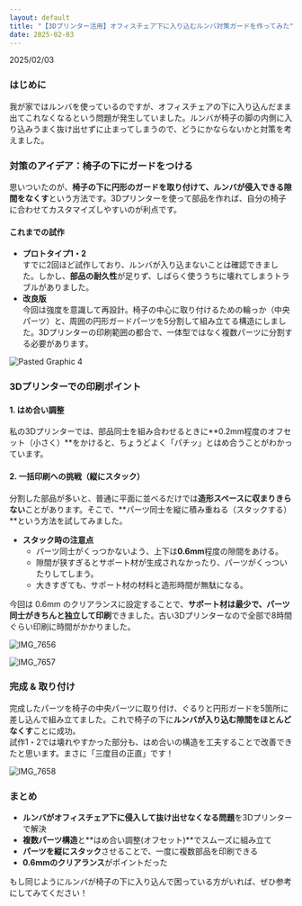 ```yaml
---
layout: default
title: "【3Dプリンター活用】オフィスチェア下に入り込むルンバ対策ガードを作ってみた"
date: 2025-02-03
---
```


2025/02/03

### はじめに
我が家ではルンバを使っているのですが、オフィスチェアの下に入り込んだまま出てこれなくなるという問題が発生していました。ルンバが椅子の脚の内側に入り込みうまく抜け出せずに止まってしまうので、どうにかならないかと対策を考えました。

### 対策のアイデア：椅子の下にガードをつける
思いついたのが、**椅子の下に円形のガードを取り付けて、ルンバが侵入できる隙間をなくす**という方法です。3Dプリンターを使って部品を作れば、自分の椅子に合わせてカスタマイズしやすいのが利点です。

#### これまでの試作
- **プロトタイプ1・2**  
  すでに2回ほど試作しており、ルンバが入り込まないことは確認できました。しかし、**部品の耐久性**が足りず、しばらく使ううちに壊れてしまうトラブルがありました。  
- **改良版**  
  今回は強度を意識して再設計。椅子の中心に取り付けるための輪っか（中央パーツ）と、周囲の円形ガードパーツを5分割して組み立てる構造にしました。3Dプリンターの印刷範囲の都合で、一体型ではなく複数パーツに分割する必要があります。

![Pasted Graphic 4](https://github.com/user-attachments/assets/3954fd87-d236-4336-a663-60fb945b81f3)

### 3Dプリンターでの印刷ポイント
#### 1. はめ合い調整
私の3Dプリンターでは、部品同士を組み合わせるときに**0.2mm程度のオフセット（小さく）**をかけると、ちょうどよく「パチッ」とはめ合うことがわかっています。  

#### 2. 一括印刷への挑戦（縦にスタック）
分割した部品が多いと、普通に平面に並べるだけでは**造形スペースに収まりきらない**ことがあります。そこで、**パーツ同士を縦に積み重ねる（スタックする）**という方法を試してみました。  
- **スタック時の注意点**  
  - パーツ同士がくっつかないよう、上下は**0.6mm**程度の隙間をあける。  
  - 隙間が狭すぎるとサポート材が生成されなかったり、パーツがくっついたりしてしまう。  
  - 大きすぎても、サポート材の材料と造形時間が無駄になる。  

今回は 0.6mm のクリアランスに設定することで、**サポート材は最少で、パーツ同士がきちんと独立して印刷**できました。古い3Dプリンターなので全部で8時間ぐらい印刷に時間がかかりました。

![IMG_7656](https://github.com/user-attachments/assets/715bfc19-b906-47bd-81c6-638faa989e63)

![IMG_7657](https://github.com/user-attachments/assets/ad61ce75-ecc0-4ac3-93df-1ea0bb7d3832)

### 完成 & 取り付け
完成したパーツを椅子の中央パーツに取り付け、ぐるりと円形ガードを5箇所に差し込んで組み立てました。これで椅子の下に**ルンバが入り込む隙間をほとんどなくす**ことに成功。  
試作1・2では壊れやすかった部分も、はめ合いの構造を工夫することで改善できたと思います。まさに「三度目の正直」です！

![IMG_7658](https://github.com/user-attachments/assets/515762b9-042a-4285-8714-658be4db3d90)

### まとめ
- **ルンバがオフィスチェア下に侵入して抜け出せなくなる問題**を3Dプリンターで解決  
- **複数パーツ構造**と**はめ合い調整(オフセット)**でスムーズに組み立て  
- **パーツを縦にスタック**させることで、一度に複数部品を印刷できる  
- **0.6mmのクリアランス**がポイントだった  

もし同じようにルンバが椅子の下に入り込んで困っている方がいれば、ぜひ参考にしてみてください！
